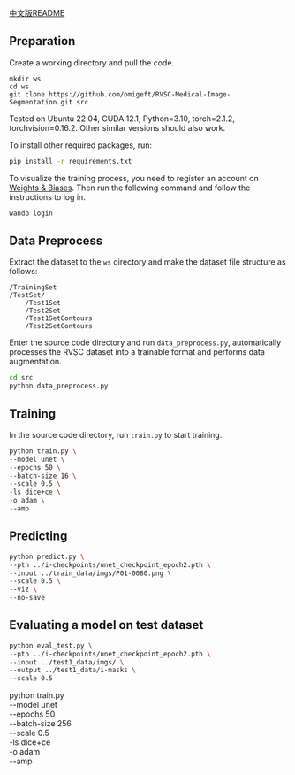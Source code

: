 [中文版README](README_zh.md)

## Preparation

Create a working directory and pull the code.

```
mkdir ws
cd ws
git clone https://github.com/omigeft/RVSC-Medical-Image-Segmentation.git src
```

Tested on Ubuntu 22.04, CUDA 12.1, Python=3.10, torch=2.1.2, torchvision=0.16.2. Other similar versions should also work.

To install other required packages, run:

```sh
pip install -r requirements.txt
```

To visualize the training process, you need to register an account on [Weights & Biases](https://wandb.ai/). Then run the following command and follow the instructions to log in.

```sh
wandb login
```

## Data Preprocess

Extract the dataset to the `ws` directory and make the dataset file structure as follows:

```
/TrainingSet
/TestSet/
    /Test1Set
    /Test2Set
    /Test1SetContours
    /Test2SetContours
```

Enter the source code directory and run `data_preprocess.py`, automatically processes the RVSC dataset into a trainable format and performs data augmentation.

```sh
cd src
python data_preprocess.py
```

## Training

In the source code directory, run `train.py` to start training.

```sh
python train.py \
--model unet \
--epochs 50 \
--batch-size 16 \
--scale 0.5 \
-ls dice+ce \
-o adam \
--amp
```

## Predicting

```sh
python predict.py \
--pth ../i-checkpoints/unet_checkpoint_epoch2.pth \
--input ../train_data/imgs/P01-0080.png \
--scale 0.5 \
--viz \
--no-save
```

## Evaluating a model on test dataset

```sh
python eval_test.py \
--pth ../i-checkpoints/unet_checkpoint_epoch2.pth \
--input ../test1_data/imgs/ \
--output ../test1_data/i-masks \
--scale 0.5
```
python train.py \
--model unet \
--epochs 50 \
--batch-size 256 \
--scale 0.5 \
-ls dice+ce \
-o adam \
--amp